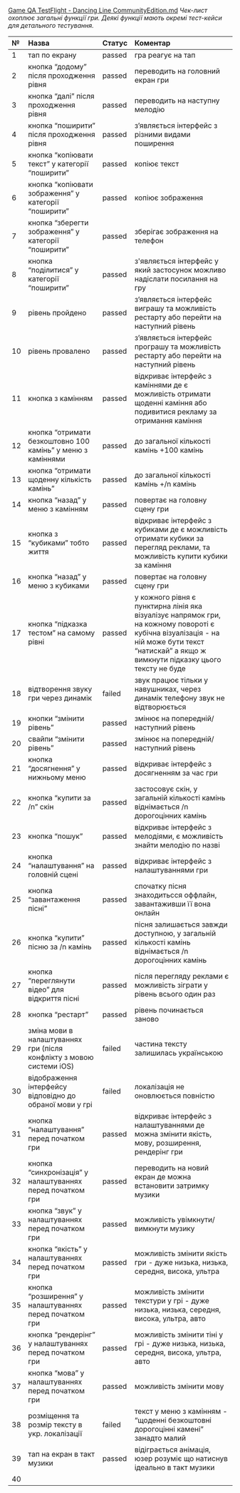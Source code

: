 [Game QA TestFlight - Dancing Line CommunityEdition.md](https://github.com/user-attachments/files/21755142/Game.QA.TestFlight.-.Dancing.Line.CommunityEdition.md)
*Чек-лист охоплює загальні функції гри. Деякі функції мають окремі тест-кейси для детального тестування.*

| № | Назва | Статус | Коментар |
| :---- | :---- | :---- | :---- |
| 1 | тап по екрану | passed | гра реагує на тап  |
| 2 | кнопка “додому” після проходження рівня | passed | переводить на головний екран гри |
| 3 | кнопка “далі” після проходження рівня | passed | переводить на наступну мелодію |
| 4 | кнопка “поширити” після проходження рівня | passed | з’являється інтерфейс з різними видами поширення |
| 5 | кнопка “копіювати текст” у категорії “поширити” | passed | копіює текст |
| 6 | кнопка “копіювати зображення” у категорії “поширити” | passed | копіює зображення |
| 7 | кнопка “зберегти зображення” у категорії “поширити” | passed | зберігає зображення на телефон |
| 8 | кнопка “поділитися” у категорії “поширити” | passed | з'являється інтерфейс у який застосунок можливо надіслати посилання на гру |
| 9 | рівень пройдено | passed | з’являється інтерфейс виграшу та можливість рестарту або перейти на наступний рівень  |
| 10 | рівень провалено | passed | з’являється інтерфейс програшу та можливість рестарту або перейти на наступний рівень  |
| 11 | кнопка з камінням | passed | відкриває інтерфейс з каміннями де є можливість отримати щоденні каміння або подивитися рекламу за отримання каміння |
| 12 | кнопка “отримати безкоштовно 100 камінь” у меню з каміннями  | passed | до загальної кількості камінь \+100 камінь |
| 13 | кнопка “отримати щоденну кількість камінь” | passed | до загальної кількості камінь \+/n камінь |
| 14 | кнопка “назад” у меню з камінням | passed | повертає на головну сцену гри |
| 15 | кнопка з “кубиками” тобто життя | passed | відкриває інтерфейс з кубиками де є можливість отримати кубики за перегляд реклами, та можливість купити кубики за каміння |
| 16 | кнопка “назад” у меню з кубиками | passed | повертає на головну сцену гри |
| 17 | кнопка “підказка тестом” на самому рівні | passed | у кожного рівня є пунктирна лінія яка візуалізує напрямок гри, на кожному повороті є кубічна візуалізація \- на ній може бути текст “натискай” а якщо ж вимкнути підказку цього тексту не буде  |
| 18 | відтворення звуку гри через динамік | failed | звук працює тільки у навушниках, через динамік телефону звук не відтворюється  |
| 19 | кнопки “змінити рівень” | passed | змінює на попередній/наступний рівень |
| 20 | свайпи “змінити рівень” | passed | змінює на попередній/наступний рівень |
| 21 | кнопка “досягнення” у нижньому меню | passed | відкриває інтерфейс з досягненням за час гри |
| 22 | кнопка “купити за /n” скін  | passed | застосовує скін, у загальній кількості камінь віднімається /n дорогоцінних камінь |
| 23 | кнопка “пошук”  | passed | відкриває інтерфейс з мелодіями, є можливість знайти мелодію по назві |
| 24 | кнопка “налаштування” на головній сцені | passed | відкриває інтерфейс з налаштуваннями гри |
| 25 | кнопка “завантаження пісні” | passed | спочатку пісня знаходитьсся оффлайн, завантаживши її вона онлайн  |
| 26 | кнопка “купити” пісню за /n камінь | passed | пісня залишається завжди доступною, у загальній кількості камінь віднімається /n дорогоцінних камінь |
| 27 | кнопка “переглянути відео” для відкриття пісні | passed | після перегляду реклами є можливість зіграти у рівень всього один раз  |
| 28 | кнопка “рестарт” | passed | рівень починається заново |
| 29 | зміна мови в налаштуваннях гри (після конфлікту з мовою системи iOS) | failed | частина тексту залишилась українською |
| 30 | відображення інтерфейсу відповідно до обраної мови у грі | failed | локалізація не оновлюється повністю |
| 31 | кнопка “налаштування” перед початком гри | passed | відкриває інтерфейс з налаштуваннями де можна змінити якість, мову, розширення, рендерінг гри |
| 32 | кнопка “синхронізація” у налаштуваннях перед початком гри | passed | переводить на новий екран де можна встановити затримку музики |
| 33 | кнопка “звук” у налаштуваннях перед початком гри  | passed | можливість увімкнути/вимкнути музику |
| 34 | кнопка “якість” у налаштуваннях перед початком гри  | passed | можливість змінити якість гри \- дуже низька, низька, середня, висока, ультра |
| 35 | кнопка “розширення” у налаштуваннях перед початком гри  | passed | можливість змінити текстури у грі \- дуже низька, низька, середня, висока, ультра, авто |
| 36 | кнопка “рендерінг” у налаштуваннях перед початком гри  | passed | можливість змінити тіні у грі \- дуже низька, низька, середня, висока, ультра, авто |
| 37 | кнопка “мова” у налаштуваннях перед початком гри  | passed | можливість змінити мову |
| 38 | розміщення та розмір тексту в укр. локалізації  | failed | текст у меню з камінням \- “щоденні безкоштовні дорогоцінні камені” занадто малий |
| 39 | тап на екран в такт музики  | passed | відіграється анімація, юзер розуміє що натиснув ідеально в такт музики |
| 40 |  |  |  |

